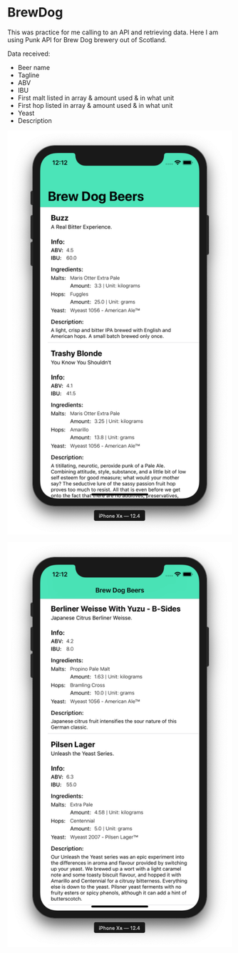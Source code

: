 # BrewDog

This was practice for me calling to an API and retrieving data. Here I am using Punk API for Brew Dog brewery out of Scotland.

Data received:
- Beer name
- Tagline
- ABV
- IBU
- First malt listed in array & amount used & in what unit
- First hop listed in array & amount used & in what unit
- Yeast
- Description

<p align="center">
  <img src="https://github.com/marlonjames71/Brew-Dog/blob/master/Screen%20Shot%202019-08-07%20at%2012.12.31%20PM.png">
</p>

<p align="center">
  <img src="https://github.com/marlonjames71/Brew-Dog/blob/master/Screen%20Shot%202019-08-07%20at%2012.12.41%20PM.png">
</p>

